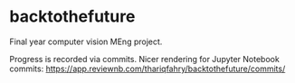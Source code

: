 # backtothefuture
Final year computer vision MEng project.

Progress is recorded via commits. Nicer rendering for Jupyter Notebook commits: https://app.reviewnb.com/thariqfahry/backtothefuture/commits/
